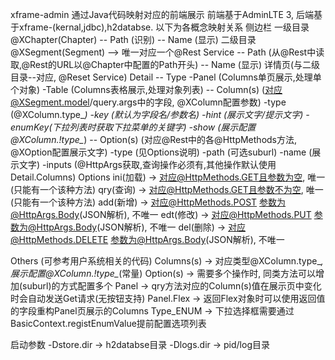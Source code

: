 xframe-admin
通过Java代码映射对应的前端展示
前端基于AdminLTE 3, 后端基于xframe-(kernal,jdbc),h2databse.
以下为各概念映射关系
侧边栏
  一级目录 @XChapter(Chapter)
     -- Path (识别)
     -- Name (显示)
  二级目录 @XSegment(Segment) --> 唯一对应一个@Rest Service
     -- Path (从@Rest中读取,@Rest的URL以@Chapter中配置的Path开头)
     -- Name (显示)
详情页(与二级目录--对应, @Reset Service)
  Detail
     -- Type
        -Panel  (Columns单页展示,处理单个对象)
        -Table  (Columns表格展示,处理对象列表)
     -- Column(s) (对应@XSegment.model/query.args中的字段, @XColumn配置参数)
        -type   (@XColumn.type_*)
	-key    (默认为字段名/参数名)
	-hint   (展示文字/提示文字)
	-enumKey(下拉列表时获取下拉菜单的关键字)
	-show   (展示配置 @XColumn.!type_*)
     -- Option(s) (对应@Rest中的各@HttpMethods方法, @XOption配置展示文字)
        -type   (见Options说明)
	-path   (可选suburl)
	-name   (展示文字)
	-inputs (@HttpArgs获取,查询操作必须有,其他操作默认使用Detail.Columns)
Options
   ini(加载) -> 对应@HttpMethods.GET且参数为空, 唯一(只能有一个该种方法)
   qry(查询) -> 对应@HttpMethods.GET且参数不为空, 唯一(只能有一个该种方法)
   add(新增) -> 对应@HttpMethods.POST 参数为@HttpArgs.Body(JSON解析), 不唯一
   edt(修改) -> 对应@HttpMethods.PUT  参数为@HttpArgs.Body(JSON解析), 不唯一
   del(删除) -> 对应@HttpMethods.DELETE 参数为@HttpArgs.Body(JSON解析), 不唯一

Others (可参考用户系统相关的代码)
   Columns(s) -> 对应类型@XColumn.type_*, 展示配置@XColumn.!type_*(常量)
   Option(s)  -> 需要多个操作时, 同类方法可以增加(suburl)的方式配置多个
   Panel      -> qry方法对应的Column(s)值在展示页中变化时会自动发送Get请求(无按钮支持)
   Panel.Flex -> 返回Flex对象时可以使用返回值的字段重构Panel页展示的Columns
   Type_ENUM  -> 下拉选择框需要通过BasicContext.registEnumValue提前配置选项列表
 
 启动参数
   -Dstore.dir -> h2databse目录
   -Dlogs.dir  -> pid/log目录
